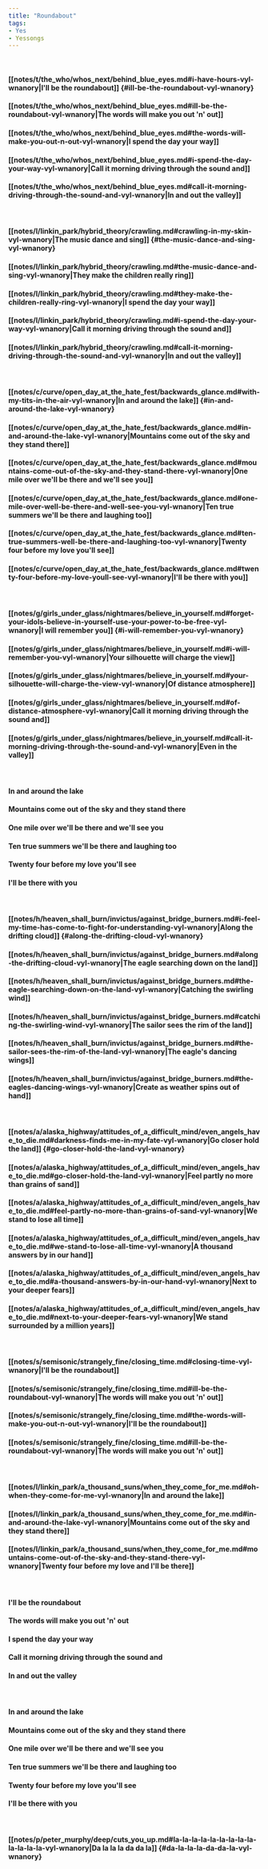 ```yaml
---
title: "Roundabout"
tags:
- Yes
- Yessongs
---
```

&nbsp;
#### [[notes/t/the_who/whos_next/behind_blue_eyes.md#i-have-hours-vyl-wnanory|I'll be the roundabout]] {#ill-be-the-roundabout-vyl-wnanory}
#### [[notes/t/the_who/whos_next/behind_blue_eyes.md#ill-be-the-roundabout-vyl-wnanory|The words will make you out 'n' out]]
#### [[notes/t/the_who/whos_next/behind_blue_eyes.md#the-words-will-make-you-out-n-out-vyl-wnanory|I spend the day your way]]
#### [[notes/t/the_who/whos_next/behind_blue_eyes.md#i-spend-the-day-your-way-vyl-wnanory|Call it morning driving through the sound and]]
#### [[notes/t/the_who/whos_next/behind_blue_eyes.md#call-it-morning-driving-through-the-sound-and-vyl-wnanory|In and out the valley]]
&nbsp;
#### [[notes/l/linkin_park/hybrid_theory/crawling.md#crawling-in-my-skin-vyl-wnanory|The music dance and sing]] {#the-music-dance-and-sing-vyl-wnanory}
#### [[notes/l/linkin_park/hybrid_theory/crawling.md#the-music-dance-and-sing-vyl-wnanory|They make the children really ring]]
#### [[notes/l/linkin_park/hybrid_theory/crawling.md#they-make-the-children-really-ring-vyl-wnanory|I spend the day your way]]
#### [[notes/l/linkin_park/hybrid_theory/crawling.md#i-spend-the-day-your-way-vyl-wnanory|Call it morning driving through the sound and]]
#### [[notes/l/linkin_park/hybrid_theory/crawling.md#call-it-morning-driving-through-the-sound-and-vyl-wnanory|In and out the valley]]
&nbsp;
#### [[notes/c/curve/open_day_at_the_hate_fest/backwards_glance.md#with-my-tits-in-the-air-vyl-wnanory|In and around the lake]] {#in-and-around-the-lake-vyl-wnanory}
#### [[notes/c/curve/open_day_at_the_hate_fest/backwards_glance.md#in-and-around-the-lake-vyl-wnanory|Mountains come out of the sky and they stand there]]
#### [[notes/c/curve/open_day_at_the_hate_fest/backwards_glance.md#mountains-come-out-of-the-sky-and-they-stand-there-vyl-wnanory|One mile over we'll be there and we'll see you]]
#### [[notes/c/curve/open_day_at_the_hate_fest/backwards_glance.md#one-mile-over-well-be-there-and-well-see-you-vyl-wnanory|Ten true summers we'll be there and laughing too]]
#### [[notes/c/curve/open_day_at_the_hate_fest/backwards_glance.md#ten-true-summers-well-be-there-and-laughing-too-vyl-wnanory|Twenty four before my love you'll see]]
#### [[notes/c/curve/open_day_at_the_hate_fest/backwards_glance.md#twenty-four-before-my-love-youll-see-vyl-wnanory|I'll be there with you]]
&nbsp;
#### [[notes/g/girls_under_glass/nightmares/believe_in_yourself.md#forget-your-idols-believe-in-yourself-use-your-power-to-be-free-vyl-wnanory|I will remember you]] {#i-will-remember-you-vyl-wnanory}
#### [[notes/g/girls_under_glass/nightmares/believe_in_yourself.md#i-will-remember-you-vyl-wnanory|Your silhouette will charge the view]]
#### [[notes/g/girls_under_glass/nightmares/believe_in_yourself.md#your-silhouette-will-charge-the-view-vyl-wnanory|Of distance atmosphere]]
#### [[notes/g/girls_under_glass/nightmares/believe_in_yourself.md#of-distance-atmosphere-vyl-wnanory|Call it morning driving through the sound and]]
#### [[notes/g/girls_under_glass/nightmares/believe_in_yourself.md#call-it-morning-driving-through-the-sound-and-vyl-wnanory|Even in the valley]]
&nbsp;
#### In and around the lake
#### Mountains come out of the sky and they stand there
#### One mile over we'll be there and we'll see you
#### Ten true summers we'll be there and laughing too
#### Twenty four before my love you'll see
#### I'll be there with you
&nbsp;
#### [[notes/h/heaven_shall_burn/invictus/against_bridge_burners.md#i-feel-my-time-has-come-to-fight-for-understanding-vyl-wnanory|Along the drifting cloud]] {#along-the-drifting-cloud-vyl-wnanory}
#### [[notes/h/heaven_shall_burn/invictus/against_bridge_burners.md#along-the-drifting-cloud-vyl-wnanory|The eagle searching down on the land]]
#### [[notes/h/heaven_shall_burn/invictus/against_bridge_burners.md#the-eagle-searching-down-on-the-land-vyl-wnanory|Catching the swirling wind]]
#### [[notes/h/heaven_shall_burn/invictus/against_bridge_burners.md#catching-the-swirling-wind-vyl-wnanory|The sailor sees the rim of the land]]
#### [[notes/h/heaven_shall_burn/invictus/against_bridge_burners.md#the-sailor-sees-the-rim-of-the-land-vyl-wnanory|The eagle's dancing wings]]
#### [[notes/h/heaven_shall_burn/invictus/against_bridge_burners.md#the-eagles-dancing-wings-vyl-wnanory|Create as weather spins out of hand]]
&nbsp;
#### [[notes/a/alaska_highway/attitudes_of_a_difficult_mind/even_angels_have_to_die.md#darkness-finds-me-in-my-fate-vyl-wnanory|Go closer hold the land]] {#go-closer-hold-the-land-vyl-wnanory}
#### [[notes/a/alaska_highway/attitudes_of_a_difficult_mind/even_angels_have_to_die.md#go-closer-hold-the-land-vyl-wnanory|Feel partly no more than grains of sand]]
#### [[notes/a/alaska_highway/attitudes_of_a_difficult_mind/even_angels_have_to_die.md#feel-partly-no-more-than-grains-of-sand-vyl-wnanory|We stand to lose all time]]
#### [[notes/a/alaska_highway/attitudes_of_a_difficult_mind/even_angels_have_to_die.md#we-stand-to-lose-all-time-vyl-wnanory|A thousand answers by in our hand]]
#### [[notes/a/alaska_highway/attitudes_of_a_difficult_mind/even_angels_have_to_die.md#a-thousand-answers-by-in-our-hand-vyl-wnanory|Next to your deeper fears]]
#### [[notes/a/alaska_highway/attitudes_of_a_difficult_mind/even_angels_have_to_die.md#next-to-your-deeper-fears-vyl-wnanory|We stand surrounded by a million years]]
&nbsp;
#### [[notes/s/semisonic/strangely_fine/closing_time.md#closing-time-vyl-wnanory|I'll be the roundabout]]
#### [[notes/s/semisonic/strangely_fine/closing_time.md#ill-be-the-roundabout-vyl-wnanory|The words will make you out 'n' out]]
#### [[notes/s/semisonic/strangely_fine/closing_time.md#the-words-will-make-you-out-n-out-vyl-wnanory|I'll be the roundabout]]
#### [[notes/s/semisonic/strangely_fine/closing_time.md#ill-be-the-roundabout-vyl-wnanory|The words will make you out 'n' out]]
&nbsp;
#### [[notes/l/linkin_park/a_thousand_suns/when_they_come_for_me.md#oh-when-they-come-for-me-vyl-wnanory|In and around the lake]]
#### [[notes/l/linkin_park/a_thousand_suns/when_they_come_for_me.md#in-and-around-the-lake-vyl-wnanory|Mountains come out of the sky and they stand there]]
#### [[notes/l/linkin_park/a_thousand_suns/when_they_come_for_me.md#mountains-come-out-of-the-sky-and-they-stand-there-vyl-wnanory|Twenty four before my love and I'll be there]]
&nbsp;
#### I'll be the roundabout
#### The words will make you out 'n' out
#### I spend the day your way
#### Call it morning driving through the sound and
#### In and out the valley
&nbsp;
#### In and around the lake
#### Mountains come out of the sky and they stand there
#### One mile over we'll be there and we'll see you
#### Ten true summers we'll be there and laughing too
#### Twenty four before my love you'll see
#### I'll be there with you
&nbsp;
#### [[notes/p/peter_murphy/deep/cuts_you_up.md#la-la-la-la-la-la-la-la-la-la-la-la-la-vyl-wnanory|Da la la la da da la]] {#da-la-la-la-da-da-la-vyl-wnanory}
